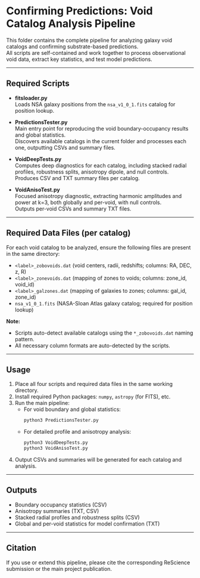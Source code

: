 # Confirming Predictions: Void Catalog Analysis Pipeline

This folder contains the complete pipeline for analyzing galaxy void catalogs and confirming substrate-based predictions.  
All scripts are self-contained and work together to process observational void data, extract key statistics, and test model predictions.

---

## Required Scripts

- **fitsloader.py**  
  Loads NSA galaxy positions from the `nsa_v1_0_1.fits` catalog for position lookup.

- **PredictionsTester.py**  
  Main entry point for reproducing the void boundary-occupancy results and global statistics.  
  Discovers available catalogs in the current folder and processes each one, outputting CSVs and summary files.

- **VoidDeepTests.py**  
  Computes deep diagnostics for each catalog, including stacked radial profiles, robustness splits, anisotropy dipole, and null controls.  
  Produces CSV and TXT summary files per catalog.

- **VoidAnisoTest.py**  
  Focused anisotropy diagnostic, extracting harmonic amplitudes and power at k=3, both globally and per-void, with null controls.  
  Outputs per-void CSVs and summary TXT files.

---

## Required Data Files (per catalog)

For each void catalog to be analyzed, ensure the following files are present in the same directory:

- `<label>_zobovoids.dat`      (void centers, radii, redshifts; columns: RA, DEC, z, R)
- `<label>_zonevoids.dat`      (mapping of zones to voids; columns: zone_id, void_id)
- `<label>_galzones.dat`       (mapping of galaxies to zones; columns: gal_id, zone_id)
- `nsa_v1_0_1.fits`            (NASA-Sloan Atlas galaxy catalog; required for position lookup)

**Note:**  
- Scripts auto-detect available catalogs using the `*_zobovoids.dat` naming pattern.
- All necessary column formats are auto-detected by the scripts.

---

## Usage

1. Place all four scripts and required data files in the same working directory.
2. Install required Python packages: `numpy`, `astropy` (for FITS), etc.
3. Run the main pipeline:
   - For void boundary and global statistics:  
     ```bash
     python3 PredictionsTester.py
     ```
   - For detailed profile and anisotropy analysis:  
     ```bash
     python3 VoidDeepTests.py
     python3 VoidAnisoTest.py
     ```
4. Output CSVs and summaries will be generated for each catalog and analysis.

---

## Outputs

- Boundary occupancy statistics (CSV)
- Anisotropy summaries (TXT, CSV)
- Stacked radial profiles and robustness splits (CSV)
- Global and per-void statistics for model confirmation (TXT)

---

## Citation

If you use or extend this pipeline, please cite the corresponding ReScience submission or the main project publication.

